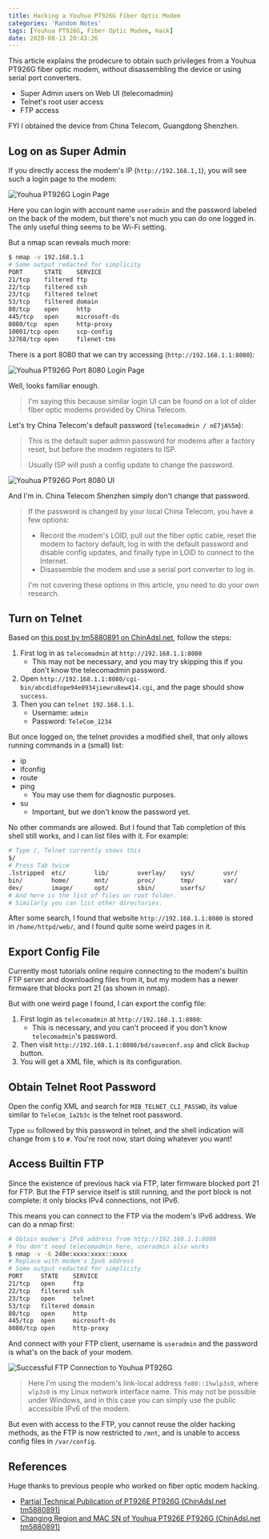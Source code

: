 ```yaml
---
title: Hacking a Youhua PT926G Fiber Optic Modem
categories: 'Random Notes'
tags: [Youhua PT926G, Fiber Optic Modem, Hack]
date: 2020-08-13 20:43:26
---
```


This article explains the prodecure to obtain such privileges from a Youhua PT926G fiber optic modem, without disassembling the device or using serial port converters.

- Super Admin users on Web UI (telecomadmin)
- Telnet's root user access
- FTP access

FYI I obtained the device from China Telecom, Guangdong Shenzhen.

Log on as Super Admin
---------------------

If you directly access the modem's IP (`http://192.168.1,1`), you will see such a login page to the modem:

![Youhua PT926G Login Page](../../../../../usr/uploads/202008/youhua-pt926g-default-page.png)

Here you can login with account name `useradmin` and the password labeled on the back of the modem, but there's not much you can do one logged in. The only useful thing seems to be Wi-Fi setting.

But a nmap scan reveals much more:

```bash
$ nmap -v 192.168.1.1
# Some output redacted for simplicity
PORT      STATE    SERVICE
21/tcp    filtered ftp
22/tcp    filtered ssh
23/tcp    filtered telnet
53/tcp    filtered domain
80/tcp    open     http
445/tcp   open     microsoft-ds
8080/tcp  open     http-proxy
10001/tcp open     scp-config
32768/tcp open     filenet-tms
```

There is a port 8080 that we can try accessing (`http://192.168.1.1:8080`):

![Youhua PT926G Port 8080 Login Page](../../../../../usr/uploads/202008/youhua-pt926g-8080.png)

Well, looks familiar enough.

> I'm saying this because similar login UI can be found on a lot of older fiber optic modems provided by China Telecom.

Let's try China Telecom's default password (`telecomadmin / nE7jA%5m`):

> This is the default super admin password for modems after a factory reset, but before the modem registers to ISP.
>
> Usually ISP will push a config update to change the password.

![Youhua PT926G Port 8080 UI](../../../../../usr/uploads/202008/youhua-pt926g-8080-logged-on.png)

And I'm in. China Telecom Shenzhen simply don't change that password.

> If the password is changed by your local China Telecom, you have a few options:
>
> - Record the modem's LOID, pull out the fiber optic cable, reset the modem to factory default, log in with the default password and disable config updates, and finally type in LOID to connect to the Internet.
> - Disassemble the modem and use a serial port converter to log in.
>
> I'm not covering these options in this article, you need to do your own research.

Turn on Telnet
--------------

Based on [this post by tm5880891 on ChinAdsl.net](http://www.chinadsl.net/forum.php?mod=viewthread&tid=165272), follow the steps:

1. First log in as `telecomadmin` at `http://192.168.1.1:8080`
   - This may not be necessary, and you may try skipping this if you don't know the telecomadmin password.
2. Open `http://192.168.1.1:8080/cgi-bin/abcdidfope94e0934jiewru8ew414.cgi`, and the page should show `success`.
3. Then you can `telnet 192.168.1.1`.
   - Username: `admin`
   - Password: `TeleCom_1234`

But once logged on, the telnet provides a modified shell, that only allows running commands in a (small) list:

- ip
- ifconfig
- route
- ping
  - You may use them for diagnostic purposes.
- su
  - Important, but we don't know the password yet.

No other commands are allowed. But I found that Tab completion of this shell still works, and I can list files with it. For example:

```bash
# Type /, Telnet currently shows this
$/
# Press Tab twice
.lstripped  etc/        lib/        overlay/    sys/        usr/
bin/        home/       mnt/        proc/       tmp/        var/
dev/        image/      opt/        sbin/       userfs/
# And here is the list of files on root folder.
# Similarly you can list other directories.
```

After some search, I found that website `http://192.168.1.1:8080` is stored in `/home/httpd/web/`, and I found quite some weird pages in it.

Export Config File
------------------

Currently most tutorials online require connecting to the modem's builtin FTP server and downloading files from it, but my modem has a newer firmware that blocks port 21 (as shown in nmap).

But with one weird page I found, I can export the config file:

1. First login as `telecomadmin` at `http://192.168.1.1:8080`:
   - This is necessary, and you can't proceed if you don't know `telecomadmin`'s password.
2. Then visit `http://192.168.1.1:8080/bd/saveconf.asp` and click `Backup` button.
3. You will get a XML file, which is its configuration.

Obtain Telnet Root Password
---------------------------

Open the config XML and search for `MIB_TELNET_CLI_PASSWD`, its value similar to `TeleCom_1a2b3c` is the telnet root password.

Type `su` followed by this password in telnet, and the shell indication will change from `$` to `#`. You're root now, start doing whatever you want!

Access Builtin FTP
------------------

Since the existence of previous hack via FTP, later firmware blocked port 21 for FTP. But the FTP service itself is still running, and the port block is not complete: it only blocks IPv4 connections, not IPv6.

This means you can connect to the FTP via the modem's IPv6 address. We can do a nmap first:

```bash
# Obtain modem's IPv6 address from http://192.168.1.1:8080
# You don't need telecomadmin here, useradmin also works
$ nmap -v -6 240e:xxxx:xxxx::xxxx
# Replace with modem's Ipv6 address
# Some output redacted for simplicity
PORT     STATE    SERVICE
21/tcp   open     ftp
22/tcp   filtered ssh
23/tcp   open     telnet
53/tcp   filtered domain
80/tcp   open     http
445/tcp  open     microsoft-ds
8080/tcp open     http-proxy
```

And connect with your FTP client, username is `useradmin` and the password is what's on the back of your modem.

![Successful FTP Connection to Youhua PT926G](../../../../../usr/uploads/202008/youhua-pt926g-ftp.png)

> Here I'm using the modem's link-local address `fe80::1%wlp3s0`, where `wlp3s0` is my Linux network interface name. This may not be possible under Windows, and in this case you can simply use the public accessible IPv6 of the modem.

But even with access to the FTP, you cannot reuse the older hacking methods, as the FTP is now restricted to `/mnt`, and is unable to access config files in `/var/config`.

References
----------

Huge thanks to previous people who worked on fiber optic modem hacking.

- [Partial Technical Publication of PT926E PT926G (ChinAdsl.net tm5880891)](http://www.chinadsl.net/forum.php?mod=viewthread&tid=165272)
- [Changing Region and MAC SN of Youhua PT926E PT926G (ChinAdsl.net tm5880891)](http://www.chinadsl.net/forum.php?mod=viewthread&tid=166519)